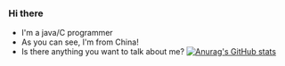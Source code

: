 ### Hi there
* I'm a java/C programmer
* As you can see, I'm from China!
* Is there anything you want to talk about me?
[![Anurag's GitHub stats](https://github-readme-stats.vercel.app/api?username=Vera-Firefly&count_private=true&show_icons=true&theme=rose)](https://github.com/anuraghazra/github-readme-stats)
